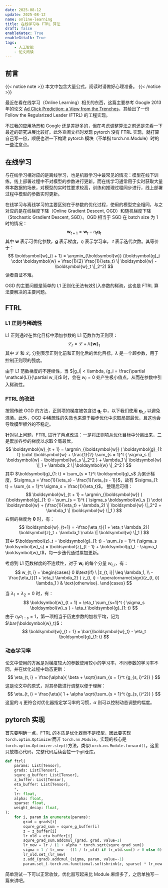 ```yaml
---
date: 2025-08-12
update: 2025-08-12
name: online-learning
title: 在线学习与 FTRL 算法
draft: false
enableKatex: True
enableGitalk: True
tags:
    - 人工智能
    - 论文阅读
---
```


## 前言

{{< notice note >}}
本文中包含大量公式，阅读时请做好心理准备。
{{< /notice >}}

最近在看在线学习（Online Learning）相关的东西，这篇主要参考 Google 2013 年的论文 [Ad Click Prediction: a View from the Trenches](https://doi.org/10.1145/2487575.2488200)，其给出了一份 Follow the Regularized Leader (FTRL) 的工程实现。

不过我的应用场景和 Google 还是差挺多的，但在考虑调整算法之前还是先看一下最近的研究进展比较好。此外查阅文档时发现 pytorch 没有 FTRL 实现，就打算自己写一份，顺便也讲一下构建 pytorch 模块（不单指 torch.nn.Module）时的一些注意点。

## 在线学习

与在线学习相对应的是离线学习，也是机器学习中最常见的情况：模型在线下训练，线上部署过程中不对模型的参数进行更新。而在线学习通常用于实时获取大量样本数据的场景，对模型的实时性要求较高，训练和推理过程同步进行，线上部署过程中模型的参数实时更新。

在线学习与离线学习的主要区别在于参数的优化过程，使用的模型完全相同，与之对应的是在线梯度下降（Online Gradient Descent, OGD）和随机梯度下降（Stochastic Gradient Descent, SGD）。OGD 相当于 SGD 在 batch size 为 1 时的情况：
$$
    \boldsymbol{w}_{t + 1} = \boldsymbol{w}_t - \eta_t \boldsymbol{g}_t
$$
其中 $\boldsymbol{w}$ 表示可优化参数，$\boldsymbol{g}$ 表示梯度，$\eta$ 表示学习率， $t$ 表示迭代次数。其等价于：
$$
    \boldsymbol{w}_{t + 1} = \argmin_{\boldsymbol{w}} (\boldsymbol{g}_t \cdot \boldsymbol{w} + \frac{1}{2} \frac{1}{\eta_t} \| \boldsymbol{w} - \boldsymbol{w}_t \|_2^2)
$$
读者自证不难。

OGD 的主要问题是简单的 L1 正则化无法有效引入参数的稀疏，这也是 FTRL 算法要解决的主要问题。

## FTRL

### L1 正则与稀疏性

L1 正则通过在优化目标中添加参数的 L1 范数作为正则项：
$$
    \mathcal{L}_r = \mathcal{L} + \lambda \| \boldsymbol{w}\|_1
$$
其中 $\mathcal{L}$ 和 $\mathcal{L}_r$ 分别表示正则化前和正则化后的优化目标，$\lambda$ 是一个超参数，用于控制正则项的强度。

由于 L1 范数梯度的不连续性，当 $|g_i| < \lambda, (g_i = \frac{\partial \mathcal{L}}{\partial w_i})$ 时，会在 $w_i = 0$ 处产生极小值点，从而在参数中引入稀疏性。

### FTRL 的改进

按照传统 OGD 的方法，正则项的梯度被包含进 $\boldsymbol{g}_t$ 中，以下我们使用 $\boldsymbol{g}_{t, r}$ 以避免混淆。此外，OGD 中稀疏性的失效也来源于每步优化中求取局部最优，且这也会导致模型额外的不稳定。

针对以上问题，FTRL 进行了两点改进：一是将正则项从优化目标中分离出来，二是累加各步的梯度以求取全局最优。
$$
    \boldsymbol{w}_{t + 1} =
    \argmin_{\boldsymbol{w}} (
        \boldsymbol{g}_{1: t} \cdot \boldsymbol{w}
        + \frac{1}{2} \sum_{s = 1}^t {
            \sigma_s
            \| \boldsymbol{w} - \boldsymbol{w}_s \|_2^2
        }
        + \lambda_1 \| \boldsymbol{w} \|_1
        + \lambda_2 \| \boldsymbol{w} \|_2^2
    )
$$
其中 $\boldsymbol{g}_{1: t} = \sum_{s = 1}^t \boldsymbol{g}_s$ 为累计梯度，$\sigma_s = \frac{1}{\eta_s} - \frac{1}{\eta_{s - 1}}$，故有 $\sigma_{1: t} = \sum_{s = 1}^t \sigma_s = \frac{1}{\eta_t}$。
整理后可得：
$$
    \boldsymbol{w}_{t + 1} =
    \argmin_{\boldsymbol{w}} (
        (\boldsymbol{g}_{1: t} - \sum_{s = 1}^t {
            \sigma_s \boldsymbol{w}_s
        })
        \cdot \boldsymbol{w}
        + (\frac{1}{\eta_t} + \lambda_2)
        \| \boldsymbol{w} \|_2^2
        + \lambda_1 \| \boldsymbol{w} \|_1
    )
$$
右侧的梯度为 $\boldsymbol{0}$ 时，有：
$$
    \boldsymbol{w}_{t+1} =
    -\frac{\eta_t}{1 + \eta_t \lambda_2}(
        \boldsymbol{z}_t
        + \lambda_1 \nabla \| \boldsymbol{w} \|_1 
    )
$$
其中 $\boldsymbol{z}_t = \boldsymbol{g}_{1: t} - \sum_{s = 1}^t {\sigma_s \boldsymbol{w}_s} = \boldsymbol{z}_{t - 1} + \boldsymbol{g}_t - \sigma_t \boldsymbol{w}_t$，每一步迭代通过累加更新。

考虑到 L1 范数梯度的不连续性，对于 $\boldsymbol{w}_t$ 的每个分量 $w_{t, i}$，有：
$$
    w_{t, i} = \begin{cases}
        0 &\text{if} \ |z_{t, i}| \leq \lambda_1, \\
        -\frac{\eta_t}{1 + \eta_t \lambda_2} (
            z_{t, i} - \operatorname{sign}(z_{t, i}) \lambda_1
        ) & \text{otherwise}.
    \end{cases}
$$

当 $\lambda_1 = \lambda_2 = 0$ 时，有：
$$
    \boldsymbol{w}_{t + 1} = \eta_t \sum_{s=1}^t {
        \sigma_s \boldsymbol{w}_s
    } - \eta_t \boldsymbol{g}_{1: t}
$$
由于 $\eta_t \sigma_{1: s} = 1$，第一项相当于历史参数的加权平均，记为 $\bar{\boldsymbol{w}_t}$：
$$
    \boldsymbol{w}_{t + 1}
    = \bar{\boldsymbol{w}_t}
    - \eta_t \boldsymbol{g}_{1: t}
$$

### 动态学习率

论文中使用的方案是对梯度较大的参数使用较小的学习率，不同参数的学习率不同，并在优化过程中动态更新：
$$
    \eta_{t, i} = \frac{\alpha}{
        \beta + \sqrt{\sum_{s = 1}^t {g_{s, i}^2}}
    }
$$
这是论文中的原式，对其参数进行调整以便于理解：
$$
    \eta_{t, i} = \frac{\eta}{
        1 + \alpha \sqrt{\sum_{s = 1}^t {g_{s, i}^2}}
    }
$$
这里的 $\eta$ 更符合对优化器指定学习率的习惯，$\alpha$ 则可以控制动态调整的幅度。

## pytorch 实现

首先要明确一点，FTRL 的本质是优化器而不是模型，因此要实现 ```torch.optim.Optimizer```而非 ```torch.nn.Module```。实现的核心是```torch.optim.Optimizer.step()```方法，类似```torch.nn.Module.forward()```。这里只放核心代码，完整代码后续会拉一个git仓库。

```python
def ftrl(
    params: List[Tensor],
    grads: List[Tensor],
    squre_g_buffer: List[Tensor],
    z_buffer: List[Tensor],
    eta_buffer: List[Tensor],
    *,
    lr: float,
    alpha: float,
    sparse: float,
    weight_decay: float,
):
    for i, param in enumerate(params):
        grad = grads[i]
        squre_grad_sum = squre_g_buffer[i]
        z = z_buffer[i]
        lr_old = eta_buffer[i]
        squre_grad_sum.addcmul_(grad, grad, value=1)
        lr_new = lr / (1 + alpha * torch.sqrt(squre_grad_sum))
        sigma = 1 / lr_new - ((1 / lr_old) if lr_old.sum() > 0 else 0)
        lr_old.set_(lr_new)
        z.add_(grad).addcmul_(sigma, param, value=-1)
        param.set_(-torch.nn.functional.softshrink(z, sparse) * lr_new / (1 + weight_decay * lr_new))


```

简单测试一下可以正常收敛，优化器写起来比 Module 麻烦多了，之后单独写一篇来讲吧。
